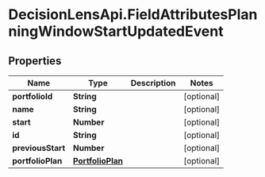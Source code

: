 # DecisionLensApi.FieldAttributesPlanningWindowStartUpdatedEvent

## Properties
Name | Type | Description | Notes
------------ | ------------- | ------------- | -------------
**portfolioId** | **String** |  | [optional] 
**name** | **String** |  | [optional] 
**start** | **Number** |  | [optional] 
**id** | **String** |  | [optional] 
**previousStart** | **Number** |  | [optional] 
**portfolioPlan** | [**PortfolioPlan**](PortfolioPlan.md) |  | [optional] 


